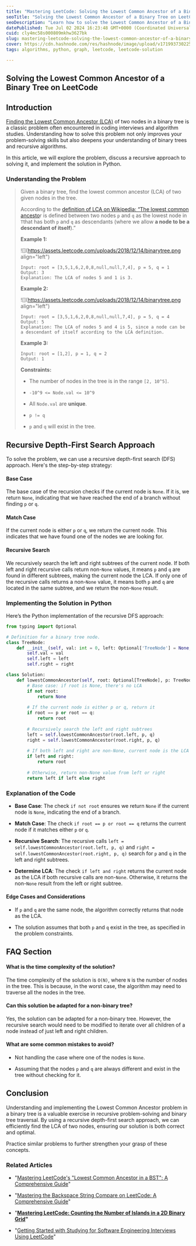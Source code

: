```yaml
---
title: "Mastering LeetCode: Solving the Lowest Common Ancestor of a Binary Tree Problem"
seoTitle: "Solving the Lowest Common Ancestor of a Binary Tree on LeetCode"
seoDescription: "Learn how to solve the Lowest Common Ancestor of a Binary Tree problem on LeetCode with a step-by-step guide and Python implementation. Perfect for SWE."
datePublished: Tue Jul 02 2024 16:23:48 GMT+0000 (Coordinated Universal Time)
cuid: cly4mc58s000809mkhw3627bk
slug: mastering-leetcode-solving-the-lowest-common-ancestor-of-a-binary-tree-problem
cover: https://cdn.hashnode.com/res/hashnode/image/upload/v1719937302256/dcc84b35-d5e2-40d8-99e7-9dd0f3f1e74c.webp
tags: algorithms, python, graph, leetcode, leetcode-solution

---
```


## Solving the Lowest Common Ancestor of a Binary Tree on LeetCode

## Introduction

[Finding the Lowest Common Ancestor (LCA)](https://leetcode.com/problems/lowest-common-ancestor-of-a-binary-tree/description/) of two nodes in a binary tree is a classic problem often encountered in coding interviews and algorithm studies. Understanding how to solve this problem not only improves your problem-solving skills but also deepens your understanding of binary trees and recursive algorithms.

In this article, we will explore the problem, discuss a recursive approach to solving it, and implement the solution in Python.

### Understanding the Problem

> Given a binary tree, find the lowest common ancestor (LCA) of two given nodes in the tree.
> 
> According to the [definition of LCA on Wikipedia: “The lowest common ancesto](https://en.wikipedia.org/wiki/Lowest_common_ancestor)r is defined between two nodes `p` and `q` as the lowest node in `T`that has both `p` and `q` as descendants (where we allow **a node to be a descendant of itself**).”
> 
> **Example 1:**
> 
> ![](https://assets.leetcode.com/uploads/2018/12/14/binarytree.png align="left")
> 
> ```plaintext
> Input: root = [3,5,1,6,2,0,8,null,null,7,4], p = 5, q = 1
> Output: 3
> Explanation: The LCA of nodes 5 and 1 is 3.
> ```
> 
> **Example 2:**
> 
> ![](https://assets.leetcode.com/uploads/2018/12/14/binarytree.png align="left")
> 
> ```plaintext
> Input: root = [3,5,1,6,2,0,8,null,null,7,4], p = 5, q = 4
> Output: 5
> Explanation: The LCA of nodes 5 and 4 is 5, since a node can be a descendant of itself according to the LCA definition.
> ```
> 
> **Example 3:**
> 
> ```plaintext
> Input: root = [1,2], p = 1, q = 2
> Output: 1
> ```
> 
> **Constraints:**
> 
> * The number of nodes in the tree is in the range `[2, 10^5]`.
>     
> * `-10^9 <= Node.val <= 10^9`
>     
> * All `Node.val` are **unique**.
>     
> * `p != q`
>     
> * `p` and `q` will exist in the tree.
>     

## Recursive Depth-First Search Approach

To solve the problem, we can use a recursive depth-first search (DFS) approach. Here's the step-by-step strategy:

#### Base Case

The base case of the recursion checks if the current node is `None`. If it is, we return `None`, indicating that we have reached the end of a branch without finding `p` or `q`.

#### Match Case

If the current node is either `p` or `q`, we return the current node. This indicates that we have found one of the nodes we are looking for.

#### Recursive Search

We recursively search the left and right subtrees of the current node. If both left and right recursive calls return non-`None` values, it means `p` and `q` are found in different subtrees, making the current node the LCA. If only one of the recursive calls returns a non-`None` value, it means both `p` and `q` are located in the same subtree, and we return the non-`None` result.

### Implementing the Solution in Python

Here’s the Python implementation of the recursive DFS approach:

```python
from typing import Optional

# Definition for a binary tree node.
class TreeNode:
    def __init__(self, val: int = 0, left: Optional['TreeNode'] = None, right: Optional['TreeNode'] = None):
        self.val = val
        self.left = left
        self.right = right

class Solution:
    def lowestCommonAncestor(self, root: Optional[TreeNode], p: TreeNode, q: TreeNode) -> Optional[TreeNode]:
        # Base case: if root is None, there's no LCA
        if not root:
            return None
        
        # If the current node is either p or q, return it
        if root == p or root == q:
            return root
        
        # Recursively search the left and right subtrees
        left = self.lowestCommonAncestor(root.left, p, q)
        right = self.lowestCommonAncestor(root.right, p, q)
        
        # If both left and right are non-None, current node is the LCA
        if left and right:
            return root
        
        # Otherwise, return non-None value from left or right
        return left if left else right
```

### Explanation of the Code

* **Base Case**: The check `if not root` ensures we return `None` if the current node is `None`, indicating the end of a branch.
    
* **Match Case**: The check `if root == p or root == q` returns the current node if it matches either `p` or `q`.
    
* **Recursive Search**: The recursive calls `left = self.lowestCommonAncestor(root.left, p, q)` and `right = self.lowestCommonAncestor(root.right, p, q)` search for `p` and `q` in the left and right subtrees.
    
* **Determine LCA**: The check `if left and right` returns the current node as the LCA if both recursive calls are non-`None`. Otherwise, it returns the non-`None` result from the left or right subtree.
    

#### Edge Cases and Considerations

* If `p` and `q` are the same node, the algorithm correctly returns that node as the LCA.
    
* The solution assumes that both `p` and `q` exist in the tree, as specified in the problem constraints.
    

## FAQ Section

#### What is the time complexity of the solution?

The time complexity of the solution is `O(N)`, where `N` is the number of nodes in the tree. This is because, in the worst case, the algorithm may need to traverse all the nodes in the tree.

#### Can this solution be adapted for a non-binary tree?

Yes, the solution can be adapted for a non-binary tree. However, the recursive search would need to be modified to iterate over all children of a node instead of just left and right children.

#### What are some common mistakes to avoid?

* Not handling the case where one of the nodes is `None`.
    
* Assuming that the nodes `p` and `q` are always different and exist in the tree without checking for it.
    

## Conclusion

Understanding and implementing the Lowest Common Ancestor problem in a binary tree is a valuable exercise in recursive problem-solving and binary tree traversal. By using a recursive depth-first search approach, we can efficiently find the LCA of two nodes, ensuring our solution is both correct and optimal.

Practice similar problems to further strengthen your grasp of these concepts.

### Related Articles

* "[Mastering LeetCode's "Lowest Common Ancestor in a BST": A Comprehensive Guide](https://blog.seancoughlin.me/mastering-leetcodes-lowest-common-ancestor-in-a-bst-a-comprehensive-guide)"
    
* "[Mastering the Backspace String Compare on LeetCode: A Comprehensive Guide](https://blog.seancoughlin.me/mastering-the-backspace-string-compare-on-leetcode-a-comprehensive-guide)"
    
* "[**Mastering LeetCode: Counting the Number of Islands in a 2D Binary Grid**](https://blog.seancoughlin.me/mastering-leetcode-counting-the-number-of-islands-in-a-2d-binary-grid)**"**
    
* "[Getting Started with Studying for Software Engineering Interviews Using LeetCode](https://blog.seancoughlin.me/getting-started-with-studying-for-software-engineering-interviews-using-leetcode)"